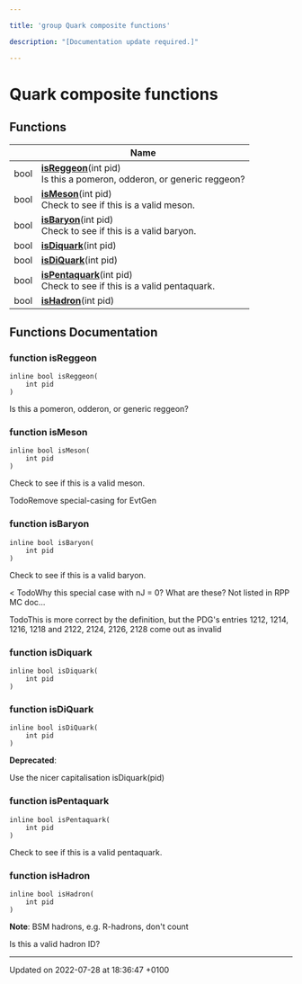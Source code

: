 ```yaml
---

title: 'group Quark composite functions'

description: "[Documentation update required.]"

---
```


# Quark composite functions



## Functions

|                | Name           |
| -------------- | -------------- |
| bool | **[isReggeon](/documentation/code/modules/group__mcutils__qcomp/#function-isreggeon)**(int pid)<br>Is this a pomeron, odderon, or generic reggeon?  |
| bool | **[isMeson](/documentation/code/modules/group__mcutils__qcomp/#function-ismeson)**(int pid)<br>Check to see if this is a valid meson.  |
| bool | **[isBaryon](/documentation/code/modules/group__mcutils__qcomp/#function-isbaryon)**(int pid)<br>Check to see if this is a valid baryon.  |
| bool | **[isDiquark](/documentation/code/modules/group__mcutils__qcomp/#function-isdiquark)**(int pid) |
| bool | **[isDiQuark](/documentation/code/modules/group__mcutils__qcomp/#function-isdiquark)**(int pid) |
| bool | **[isPentaquark](/documentation/code/modules/group__mcutils__qcomp/#function-ispentaquark)**(int pid)<br>Check to see if this is a valid pentaquark.  |
| bool | **[isHadron](/documentation/code/modules/group__mcutils__qcomp/#function-ishadron)**(int pid) |


## Functions Documentation

### function isReggeon

```
inline bool isReggeon(
    int pid
)
```

Is this a pomeron, odderon, or generic reggeon? 

### function isMeson

```
inline bool isMeson(
    int pid
)
```

Check to see if this is a valid meson. 

TodoRemove special-casing for EvtGen 


### function isBaryon

```
inline bool isBaryon(
    int pid
)
```

Check to see if this is a valid baryon. 

< TodoWhy this special case with nJ = 0? What are these? Not listed in RPP MC doc... 

TodoThis is more correct by the definition, but the PDG's entries 1212, 1214, 1216, 1218 and 2122, 2124, 2126, 2128 come out as invalid 


### function isDiquark

```
inline bool isDiquark(
    int pid
)
```


### function isDiQuark

```
inline bool isDiQuark(
    int pid
)
```


**Deprecated**: 

Use the nicer capitalisation isDiquark(pid) 

### function isPentaquark

```
inline bool isPentaquark(
    int pid
)
```

Check to see if this is a valid pentaquark. 

### function isHadron

```
inline bool isHadron(
    int pid
)
```


**Note**: BSM hadrons, e.g. R-hadrons, don't count 

Is this a valid hadron ID?






-------------------------------

Updated on 2022-07-28 at 18:36:47 +0100
